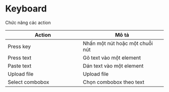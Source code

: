 # Keyboard

Chức năng các action

<table><thead><tr><th width="223">Action</th><th>Mô tả</th></tr></thead><tbody><tr><td>Press key</td><td>Nhấn một nút hoặc một chuỗi nút</td></tr><tr><td>Press text</td><td>Gõ text vào một element</td></tr><tr><td>Paste text</td><td>Dán text vào một element</td></tr><tr><td>Upload file</td><td>Upload file</td></tr><tr><td>Select combobox</td><td>Chọn combobox theo text</td></tr></tbody></table>

